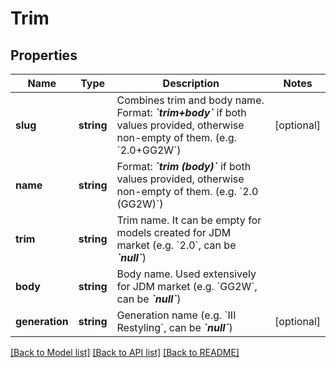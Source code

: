 # Trim

## Properties
Name | Type | Description | Notes
------------ | ------------- | ------------- | -------------
**slug** | **string** | Combines trim and body name. Format: __*&#x60;trim+body&#x60;*__ if both values provided, otherwise non-empty of them. (e.g. &#x60;2.0+GG2W&#x60;) | [optional] 
**name** | **string** | Format: __*&#x60;trim (body)&#x60;*__ if both values provided, otherwise non-empty of them. (e.g. &#x60;2.0 (GG2W)&#x60;) | 
**trim** | **string** | Trim name. It can be empty for models created for JDM market (e.g. &#x60;2.0&#x60;, can be __*&#x60;null&#x60;*__) | 
**body** | **string** | Body name. Used extensively for JDM market (e.g. &#x60;GG2W&#x60;, can be __*&#x60;null&#x60;*__) | 
**generation** | **string** | Generation name (e.g. &#x60;III Restyling&#x60;, can be __*&#x60;null&#x60;*__) | [optional] 

[[Back to Model list]](../README.md#documentation-for-models) [[Back to API list]](../README.md#documentation-for-api-endpoints) [[Back to README]](../README.md)


